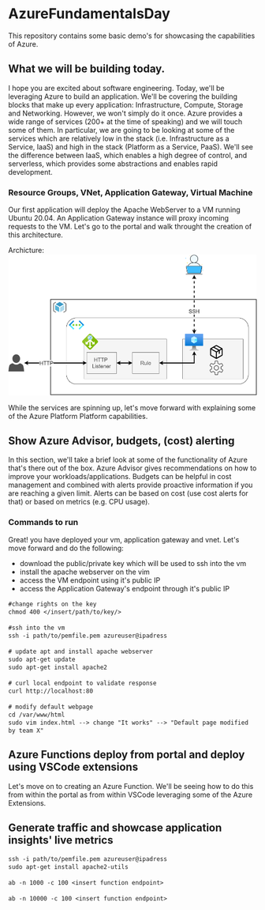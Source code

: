 # AzureFundamentalsDay

This repository contains some basic demo's for showcasing the capabilities of Azure.

## What we will be building today.
I hope you are excited about software engineering. Today, we'll be leveraging Azure to build an application. We'll be covering the building blocks that make up every application: Infrastructure, Compute, Storage and Networking. However, we won't simply do it once. Azure provides a wide range of services (200+ at the time of speaking) and we will touch some of them. In particular, we are going to be looking at some of the services which are relatively low in the stack (i.e. Infrastructure as a Service, IaaS) and high in the stack (Platform as a Service, PaaS). We'll see the difference between IaaS, which enables a high degree of control, and serverless, which provides some abstractions and enables rapid development.


### Resource Groups, VNet, Application Gateway, Virtual Machine
Our first application will deploy the Apache WebServer to a VM running Ubuntu 20.04. An Application Gateway instance will proxy incoming requests to the VM. Let's go to the portal and walk throught the creation of this architecture.

Archicture:
![Architecture of the solution we will build during this session](./assets/vm_and_appgw.png)

While the services are spinning up, let's move forward with explaining some of the Azure Platform Platform capabilities.

## Show Azure Advisor, budgets, (cost) alerting
In this section, we'll take a brief look at some of the functionality of Azure that's there out of the box.
Azure Advisor gives recommendations on how to improve your workloads/applications.
Budgets can be helpful in cost management and combined with alerts provide proactive information if you are reaching a given limit.
Alerts can be based on cost (use cost alerts for that) or based on metrics (e.g. CPU usage).


### Commands to run
Great! you have deployed your vm, application gateway and vnet. Let's move forward and do the following:
- download the public/private key which will be used to ssh into the vm
- install the apache webserver on the vim
- access the VM endpoint using it's public IP
- access the Application Gateway's endpoint through it's public IP

```
#change rights on the key
chmod 400 </insert/path/to/key/>

#ssh into the vm
ssh -i path/to/pemfile.pem azureuser@ipadress

# update apt and install apache webserver
sudo apt-get update
sudo apt-get install apache2

# curl local endpoint to validate response
curl http://localhost:80

# modify default webpage
cd /var/www/html
sudo vim index.html --> change "It works" --> "Default page modified by team X"

```

## Azure Functions deploy from portal and deploy using VSCode extensions
Let's move on to creating an Azure Function. We'll be seeing how to do this from within the portal as from within VSCode leveraging some of the Azure Extensions.



## Generate traffic and showcase application insights' live metrics

```
ssh -i path/to/pemfile.pem azureuser@ipadress
sudo apt-get install apache2-utils

ab -n 1000 -c 100 <insert function endpoint>

ab -n 10000 -c 100 <insert function endpoint>
```
